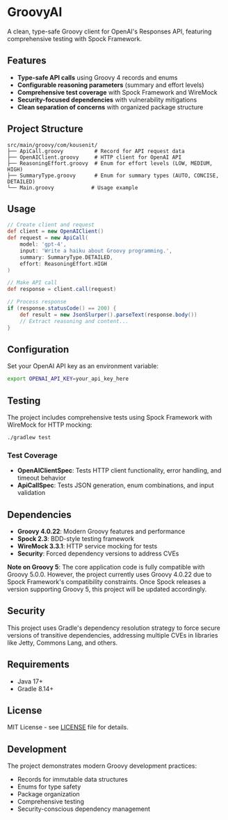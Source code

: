 # GroovyAI

A clean, type-safe Groovy client for OpenAI's Responses API, featuring comprehensive testing with Spock Framework.

## Features

- **Type-safe API calls** using Groovy 4 records and enums
- **Configurable reasoning parameters** (summary and effort levels)
- **Comprehensive test coverage** with Spock Framework and WireMock
- **Security-focused dependencies** with vulnerability mitigations
- **Clean separation of concerns** with organized package structure

## Project Structure

```
src/main/groovy/com/kousenit/
├── ApiCall.groovy          # Record for API request data
├── OpenAIClient.groovy     # HTTP client for OpenAI API
├── ReasoningEffort.groovy  # Enum for effort levels (LOW, MEDIUM, HIGH)
├── SummaryType.groovy      # Enum for summary types (AUTO, CONCISE, DETAILED)
└── Main.groovy            # Usage example
```

## Usage

```groovy
// Create client and request
def client = new OpenAIClient()
def request = new ApiCall(
    model: 'gpt-4',
    input: 'Write a haiku about Groovy programming.',
    summary: SummaryType.DETAILED,
    effort: ReasoningEffort.HIGH
)

// Make API call
def response = client.call(request)

// Process response
if (response.statusCode() == 200) {
    def result = new JsonSlurper().parseText(response.body())
    // Extract reasoning and content...
}
```

## Configuration

Set your OpenAI API key as an environment variable:
```bash
export OPENAI_API_KEY=your_api_key_here
```

## Testing

The project includes comprehensive tests using Spock Framework with WireMock for HTTP mocking:

```bash
./gradlew test
```

### Test Coverage

- **OpenAIClientSpec**: Tests HTTP client functionality, error handling, and timeout behavior
- **ApiCallSpec**: Tests JSON generation, enum combinations, and input validation

## Dependencies

- **Groovy 4.0.22**: Modern Groovy features and performance
- **Spock 2.3**: BDD-style testing framework
- **WireMock 3.3.1**: HTTP service mocking for tests
- **Security**: Forced dependency versions to address CVEs

**Note on Groovy 5**: The core application code is fully compatible with Groovy 5.0.0. However, the project currently uses Groovy 4.0.22 due to Spock Framework's compatibility constraints. Once Spock releases a version supporting Groovy 5, this project will be updated accordingly.

## Security

This project uses Gradle's dependency resolution strategy to force secure versions of transitive dependencies, addressing multiple CVEs in libraries like Jetty, Commons Lang, and others.

## Requirements

- Java 17+
- Gradle 8.14+

## License

MIT License - see [LICENSE](LICENSE) file for details.

## Development

The project demonstrates modern Groovy development practices:
- Records for immutable data structures
- Enums for type safety
- Package organization
- Comprehensive testing
- Security-conscious dependency management